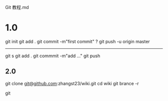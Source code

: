 Git 教程.md



# 1.0 
git init
git add .
git commit -m"first commit"
?
git push -u origin master
***
git s
git add .
git commmit -m"add ..."
git push





## 2.0  
git clone git@github.com:zhangst23/wiki.git
cd wiki
git brance -r


git 